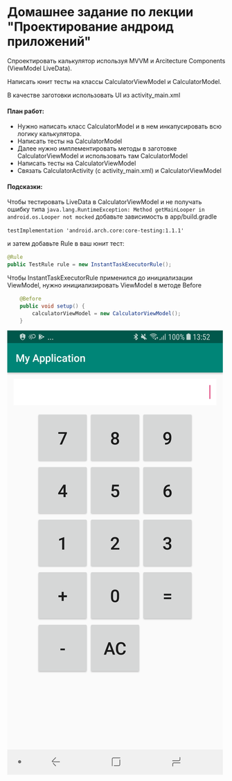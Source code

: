 # Домашнее задание по лекции "Проектирование андроид приложений"

Спроектировать калькулятор используя MVVM и Arcitecture Components (ViewModel LiveData). 

Написать юнит тесты на классы CalculatorViewModel и CalculatorModel. 

В качестве заготовки использовать UI из activity_main.xml

#### План работ:
* Нужно написать класс CalculatorModel и в нем инкапусировать всю логику калькулятора. 
* Написать тесты на CalculatorModel
* Далее нужно имплементировать методы в заготовке CalculatorViewModel и использовать там CalculatorModel
* Написать тесты на CalculatorViewModel
* Связать CalculatorActivity (с activity_main.xml)  и CalculatorViewModel

#### Подсказки:


Чтобы тестировать LiveData в CalculatorViewModel и не получать ошибку типа `java.lang.RuntimeException: Method getMainLooper in android.os.Looper not mocked` добавьте зависимость в app/build.gradle

`testImplementation 'android.arch.core:core-testing:1.1.1'`

и затем добавьте Rule в ваш юнит тест:
```java
@Rule
public TestRule rule = new InstantTaskExecutorRule();
```

Чтобы InstantTaskExecutorRule применился до инициализации ViewModel, нужно инициализировать ViewModel в методе Before

```java
    @Before
    public void setup() {
        calculatorViewModel = new CalculatorViewModel();
    }
```


![activity_main.xml](Screenshot_20190425-135217.png)
